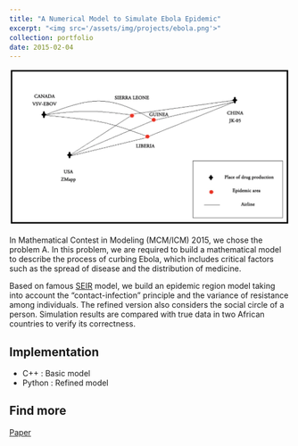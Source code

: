 ```yaml
---
title: "A Numerical Model to Simulate Ebola Epidemic"
excerpt: "<img src='/assets/img/projects/ebola.png'>"
collection: portfolio
date: 2015-02-04
---
```


![Screen shot](/assets/img/projects/ebola.png)

In Mathematical Contest in Modeling (MCM/ICM) 2015, we chose the problem A. In this problem, we are required to build a mathematical model to describe the process of curbing Ebola, which includes critical factors such as the spread of disease and the distribution of medicine. 

Based on famous [SEIR](https://me.ucsb.edu/~moehlis/APC514/tutorials/tutorial_seasonal/node4.html) model, we build an epidemic region model taking into account the “contact-infection” principle and the variance of resistance among individuals. The refined version also considers the social circle of a person. Simulation results are compared with true data in two African countries to verify its correctness.

## Implementation

* C++    : Basic model
* Python : Refined model


## Find more

[Paper](../../../../assets/pdf/32692.pdf)

